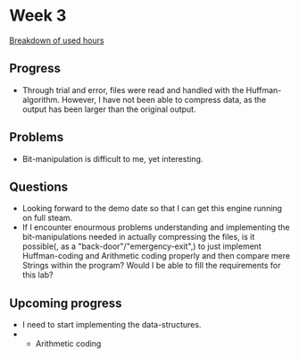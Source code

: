 # Week 3
[Breakdown of used hours](https://github.com/VirtualAkseli/UniBun/blob/master/Documentation/usedhours.md "hours used")

## Progress
- Through trial and error, files were read and handled with the Huffman-algorithm. 
However, I have not been able to compress data, as the output has been larger than the original output.

## Problems
- Bit-manipulation is difficult to me, yet interesting.

## Questions
- Looking forward to the demo date so that I can get this engine running on full steam.
- If I encounter enourmous problems understanding and implementing 
the bit-manipulations needed in actually compressing the files, is it possible(, as a "back-door"/"emergency-exit",)
to just implement Huffman-coding and Arithmetic coding properly and then compare mere Strings within the program? 
Would I be able to fill the requirements for this lab? 

## Upcoming progress

- I need to start implementing the data-structures.
- + Arithmetic coding

